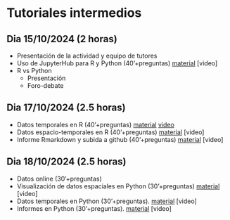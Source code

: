 # Tutoriales intermedios

## Dia 15/10/2024 (2 horas)

- Presentación de la actividad y equipo de tutores
- Uso de JupyterHub para R y Python (40’+preguntas) [material](https://github.com/Intercoonecta/Talleres_intermedios/blob/main/15Octubre2024/JupyterHub.md) [video]
- R vs Python
  - Presentación
  - Foro-debate

## Dia 17/10/2024 (2.5 horas)

- Datos temporales en R (40’+preguntas) [material](https://github.com/Intercoonecta/Talleres_intermedios/tree/main/17%20Octubre%202024/Hector) [video]()
- Datos espacio-temporales en R (40’+preguntas) [material](https://github.com/Intercoonecta/Talleres_intermedios/tree/main/17%20Octubre%202024/Marina/Me%CC%81tricas%20clima%CC%81ticas) [video]
- Informe Rmarkdown y subida a github (40’+preguntas) [material](https://github.com/Intercoonecta/Talleres_intermedios/tree/main/17%20Octubre%202024/informeRMarkdown) [video]

## Dia 18/10/2024 (2.5 horas) 

- Datos online (30’+preguntas)
- Visualización de datos espaciales en Python (30’+preguntas) [material]() [video]
- Datos temporales en Python (30’+preguntas). [material]() [video]
- Informes en Python (30’+preguntas). [material](https://github.com/Intercoonecta/Talleres_intermedios/tree/main/18%20Octubre%202024/informes_python) [video]


